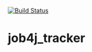 [![Build Status](https://travis-ci.org/dmitriiibulgakov/job4j_tracker.svg?branch=master)](https://travis-ci.org/dmitriiibulgakov/job4j_tracker)
# job4j_tracker